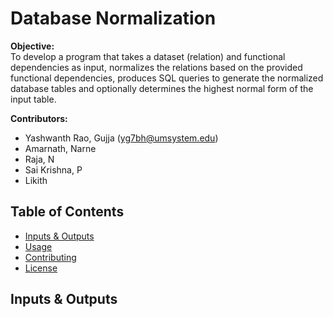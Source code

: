 # Database Normalization
**Objective:** </br>To develop a program that takes a dataset (relation) and functional dependencies as input, normalizes the relations based on the provided functional dependencies, produces SQL queries to generate the normalized database tables and optionally determines the highest normal form of the input table.

**Contributors:**</br>
- Yashwanth Rao, Gujja (yg7bh@umsystem.edu)</br>
- Amarnath, Narne</br>
- Raja, N</br>
- Sai Krishna, P</br>
- Likith</br>

## Table of Contents
- [Inputs & Outputs](#inputs--outputs)
- [Usage](#usage)
- [Contributing](#contributing)
- [License](#license)

## Inputs & Outputs
